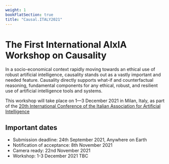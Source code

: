 ```yaml
---
weight: 1
bookFlatSection: true
title: "Causal.ITALY2021"
---
```


# The First International AIxIA Workshop on Causality

In a socio-economical context rapidly moving towards an ethical use of robust artificial intelligence, causality stands out as a vastly important and needed feature. Causality directly supports what-if and counterfactual reasoning, fundamental components for any ethical, robust, and resilient use of artificial intelligence tools and systems.


This workshop will take place on 1—3 December 2021 in Milan, Italy, as part of the [20th International Conference of the Italian Association for Artificial Intelligence](https://aixia2021.disco.unimib.it/)


## Important dates
* Submission deadline: 24th September 2021, Anywhere on Earth
* Notification of acceptance: 8th November 2021
* Camera ready: 22nd November 2021
* Workshop: 1-3 December 2021 TBC